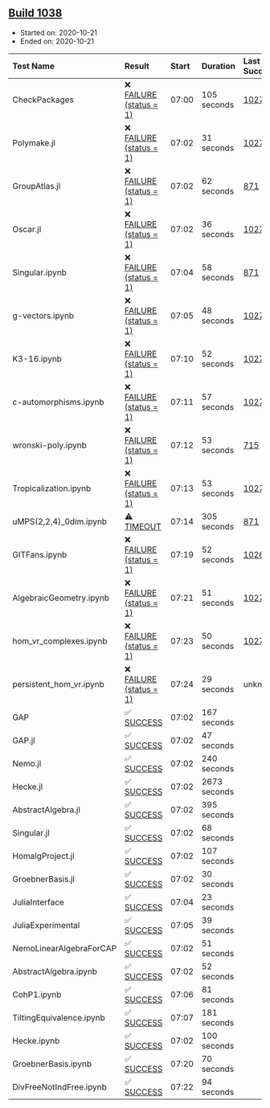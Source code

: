 ## [Build 1038](https://oscarci.mathematik.uni-kl.de/job/oscar-stable/1038/)

* Started on: 2020-10-21
* Ended on: 2020-10-21

| Test Name    | Result | Start | Duration | Last Success | First Failure |
|:-------------|:-------|:------|:---------|:-------------|:--------------|
| CheckPackages | ❌ [FAILURE (status = 1)](https://oscarci.mathematik.uni-kl.de/job/oscar-stable/1038/artifact/logs/build-1038/CheckPackages.log) | 07:00 | 105 seconds | [1027](https://oscarci.mathematik.uni-kl.de/job/oscar-stable/1027/) | [1028](https://oscarci.mathematik.uni-kl.de/job/oscar-stable/1028/) |
| Polymake.jl | ❌ [FAILURE (status = 1)](https://oscarci.mathematik.uni-kl.de/job/oscar-stable/1038/artifact/logs/build-1038/Polymake.jl.log) | 07:02 | 31 seconds | [1027](https://oscarci.mathematik.uni-kl.de/job/oscar-stable/1027/) | [1028](https://oscarci.mathematik.uni-kl.de/job/oscar-stable/1028/) |
| GroupAtlas.jl | ❌ [FAILURE (status = 1)](https://oscarci.mathematik.uni-kl.de/job/oscar-stable/1038/artifact/logs/build-1038/GroupAtlas.jl.log) | 07:02 | 62 seconds | [871](https://oscarci.mathematik.uni-kl.de/job/oscar-stable/871/) | [872](https://oscarci.mathematik.uni-kl.de/job/oscar-stable/872/) |
| Oscar.jl | ❌ [FAILURE (status = 1)](https://oscarci.mathematik.uni-kl.de/job/oscar-stable/1038/artifact/logs/build-1038/Oscar.jl.log) | 07:02 | 36 seconds | [1027](https://oscarci.mathematik.uni-kl.de/job/oscar-stable/1027/) | [1028](https://oscarci.mathematik.uni-kl.de/job/oscar-stable/1028/) |
| Singular.ipynb | ❌ [FAILURE (status = 1)](https://oscarci.mathematik.uni-kl.de/job/oscar-stable/1038/artifact/logs/build-1038/Singular.ipynb.log) | 07:04 | 58 seconds | [871](https://oscarci.mathematik.uni-kl.de/job/oscar-stable/871/) | [872](https://oscarci.mathematik.uni-kl.de/job/oscar-stable/872/) |
| g-vectors.ipynb | ❌ [FAILURE (status = 1)](https://oscarci.mathematik.uni-kl.de/job/oscar-stable/1038/artifact/logs/build-1038/g-vectors.ipynb.log) | 07:05 | 48 seconds | [1027](https://oscarci.mathematik.uni-kl.de/job/oscar-stable/1027/) | [1028](https://oscarci.mathematik.uni-kl.de/job/oscar-stable/1028/) |
| K3-16.ipynb | ❌ [FAILURE (status = 1)](https://oscarci.mathematik.uni-kl.de/job/oscar-stable/1038/artifact/logs/build-1038/K3-16.ipynb.log) | 07:10 | 52 seconds | [1027](https://oscarci.mathematik.uni-kl.de/job/oscar-stable/1027/) | [1028](https://oscarci.mathematik.uni-kl.de/job/oscar-stable/1028/) |
| c-automorphisms.ipynb | ❌ [FAILURE (status = 1)](https://oscarci.mathematik.uni-kl.de/job/oscar-stable/1038/artifact/logs/build-1038/c-automorphisms.ipynb.log) | 07:11 | 57 seconds | [1027](https://oscarci.mathematik.uni-kl.de/job/oscar-stable/1027/) | [1028](https://oscarci.mathematik.uni-kl.de/job/oscar-stable/1028/) |
| wronski-poly.ipynb | ❌ [FAILURE (status = 1)](https://oscarci.mathematik.uni-kl.de/job/oscar-stable/1038/artifact/logs/build-1038/wronski-poly.ipynb.log) | 07:12 | 53 seconds | [715](https://oscarci.mathematik.uni-kl.de/job/oscar-stable/715/) | [716](https://oscarci.mathematik.uni-kl.de/job/oscar-stable/716/) |
| Tropicalization.ipynb | ❌ [FAILURE (status = 1)](https://oscarci.mathematik.uni-kl.de/job/oscar-stable/1038/artifact/logs/build-1038/Tropicalization.ipynb.log) | 07:13 | 53 seconds | [1027](https://oscarci.mathematik.uni-kl.de/job/oscar-stable/1027/) | [1028](https://oscarci.mathematik.uni-kl.de/job/oscar-stable/1028/) |
| uMPS(2,2,4)_0dim.ipynb | ⚠ [TIMEOUT](https://oscarci.mathematik.uni-kl.de/job/oscar-stable/1038/artifact/logs/build-1038/uMPS-2-2-4-_0dim.ipynb.log) | 07:14 | 305 seconds | [871](https://oscarci.mathematik.uni-kl.de/job/oscar-stable/871/) | [872](https://oscarci.mathematik.uni-kl.de/job/oscar-stable/872/) |
| GITFans.ipynb | ❌ [FAILURE (status = 1)](https://oscarci.mathematik.uni-kl.de/job/oscar-stable/1038/artifact/logs/build-1038/GITFans.ipynb.log) | 07:19 | 52 seconds | [1026](https://oscarci.mathematik.uni-kl.de/job/oscar-stable/1026/) | [1027](https://oscarci.mathematik.uni-kl.de/job/oscar-stable/1027/) |
| AlgebraicGeometry.ipynb | ❌ [FAILURE (status = 1)](https://oscarci.mathematik.uni-kl.de/job/oscar-stable/1038/artifact/logs/build-1038/AlgebraicGeometry.ipynb.log) | 07:21 | 51 seconds | [1027](https://oscarci.mathematik.uni-kl.de/job/oscar-stable/1027/) | [1028](https://oscarci.mathematik.uni-kl.de/job/oscar-stable/1028/) |
| hom_vr_complexes.ipynb | ❌ [FAILURE (status = 1)](https://oscarci.mathematik.uni-kl.de/job/oscar-stable/1038/artifact/logs/build-1038/hom_vr_complexes.ipynb.log) | 07:23 | 50 seconds | [1027](https://oscarci.mathematik.uni-kl.de/job/oscar-stable/1027/) | [1028](https://oscarci.mathematik.uni-kl.de/job/oscar-stable/1028/) |
| persistent_hom_vr.ipynb | ❌ [FAILURE (status = 1)](https://oscarci.mathematik.uni-kl.de/job/oscar-stable/1038/artifact/logs/build-1038/persistent_hom_vr.ipynb.log) | 07:24 | 29 seconds | unknown | unknown |
| GAP | ✅ [SUCCESS](https://oscarci.mathematik.uni-kl.de/job/oscar-stable/1038/artifact/logs/build-1038/GAP.log) | 07:02 | 167 seconds |  |  |
| GAP.jl | ✅ [SUCCESS](https://oscarci.mathematik.uni-kl.de/job/oscar-stable/1038/artifact/logs/build-1038/GAP.jl.log) | 07:02 | 47 seconds |  |  |
| Nemo.jl | ✅ [SUCCESS](https://oscarci.mathematik.uni-kl.de/job/oscar-stable/1038/artifact/logs/build-1038/Nemo.jl.log) | 07:02 | 240 seconds |  |  |
| Hecke.jl | ✅ [SUCCESS](https://oscarci.mathematik.uni-kl.de/job/oscar-stable/1038/artifact/logs/build-1038/Hecke.jl.log) | 07:02 | 2673 seconds |  |  |
| AbstractAlgebra.jl | ✅ [SUCCESS](https://oscarci.mathematik.uni-kl.de/job/oscar-stable/1038/artifact/logs/build-1038/AbstractAlgebra.jl.log) | 07:02 | 395 seconds |  |  |
| Singular.jl | ✅ [SUCCESS](https://oscarci.mathematik.uni-kl.de/job/oscar-stable/1038/artifact/logs/build-1038/Singular.jl.log) | 07:02 | 68 seconds |  |  |
| HomalgProject.jl | ✅ [SUCCESS](https://oscarci.mathematik.uni-kl.de/job/oscar-stable/1038/artifact/logs/build-1038/HomalgProject.jl.log) | 07:02 | 107 seconds |  |  |
| GroebnerBasis.jl | ✅ [SUCCESS](https://oscarci.mathematik.uni-kl.de/job/oscar-stable/1038/artifact/logs/build-1038/GroebnerBasis.jl.log) | 07:02 | 30 seconds |  |  |
| JuliaInterface | ✅ [SUCCESS](https://oscarci.mathematik.uni-kl.de/job/oscar-stable/1038/artifact/logs/build-1038/JuliaInterface.log) | 07:04 | 23 seconds |  |  |
| JuliaExperimental | ✅ [SUCCESS](https://oscarci.mathematik.uni-kl.de/job/oscar-stable/1038/artifact/logs/build-1038/JuliaExperimental.log) | 07:05 | 39 seconds |  |  |
| NemoLinearAlgebraForCAP | ✅ [SUCCESS](https://oscarci.mathematik.uni-kl.de/job/oscar-stable/1038/artifact/logs/build-1038/NemoLinearAlgebraForCAP.log) | 07:02 | 51 seconds |  |  |
| AbstractAlgebra.ipynb | ✅ [SUCCESS](https://oscarci.mathematik.uni-kl.de/job/oscar-stable/1038/artifact/logs/build-1038/AbstractAlgebra.ipynb.log) | 07:02 | 52 seconds |  |  |
| CohP1.ipynb | ✅ [SUCCESS](https://oscarci.mathematik.uni-kl.de/job/oscar-stable/1038/artifact/logs/build-1038/CohP1.ipynb.log) | 07:06 | 81 seconds |  |  |
| TiltingEquivalence.ipynb | ✅ [SUCCESS](https://oscarci.mathematik.uni-kl.de/job/oscar-stable/1038/artifact/logs/build-1038/TiltingEquivalence.ipynb.log) | 07:07 | 181 seconds |  |  |
| Hecke.ipynb | ✅ [SUCCESS](https://oscarci.mathematik.uni-kl.de/job/oscar-stable/1038/artifact/logs/build-1038/Hecke.ipynb.log) | 07:02 | 100 seconds |  |  |
| GroebnerBasis.ipynb | ✅ [SUCCESS](https://oscarci.mathematik.uni-kl.de/job/oscar-stable/1038/artifact/logs/build-1038/GroebnerBasis.ipynb.log) | 07:20 | 70 seconds |  |  |
| DivFreeNotIndFree.ipynb | ✅ [SUCCESS](https://oscarci.mathematik.uni-kl.de/job/oscar-stable/1038/artifact/logs/build-1038/DivFreeNotIndFree.ipynb.log) | 07:22 | 94 seconds |  |  |
